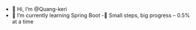 - 👋 Hi, I’m @Quang-keri
- 🌱 I’m currently learning Spring Boot
-👀 Small steps, big progress – 0.5% at a time

<!---
Quang-keri/Quang-keri is a ✨ special ✨ repository because its `README.md` (this file) appears on your GitHub profile.
You can click the Preview link to take a look at your changes.
--->
